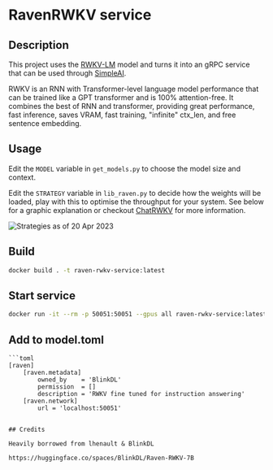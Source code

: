 # RavenRWKV service

## Description

This project uses the [RWKV-LM](https://github.com/BlinkDL/RWKV-LM) model and turns it into an gRPC service that can be used through [SimpleAI](https://github.com/lhenault/simpleAI).

RWKV is an RNN with Transformer-level language model performance that can be trained like a GPT transformer and is 100% attention-free. It combines the best of RNN and transformer, providing great performance, fast inference, saves VRAM, fast training, "infinite" ctx_len, and free sentence embedding.

## Usage

Edit the `MODEL` variable in `get_models.py` to choose the model size and context.

Edit the `STRATEGY`  variable in `lib_raven.py` to decide how the weights will be loaded, play with this to optimise the throughput for your system. See below for a graphic explanation or checkout [ChatRWKV](https://github.com/BlinkDL/ChatRWKV) for more information.

![Strategies as of 20 Apr 2023](https://raw.githubusercontent.com/BlinkDL/ChatRWKV/536b4b3bf87fbd999798141f409b151ca91a76c7/ChatRWKV-strategy.png)

## Build

```bash
docker build . -t raven-rwkv-service:latest
```

## Start service

```bash
docker run -it --rm -p 50051:50051 --gpus all raven-rwkv-service:latest
```

## Add to model.toml

```
```toml
[raven]
    [raven.metadata]
        owned_by    = 'BlinkDL'
        permission  = []
        description = 'RWKV fine tuned for instruction answering'
    [raven.network]
        url = 'localhost:50051'
```

```

## Credits

Heavily borrowed from lhenault & BlinkDL

https://huggingface.co/spaces/BlinkDL/Raven-RWKV-7B